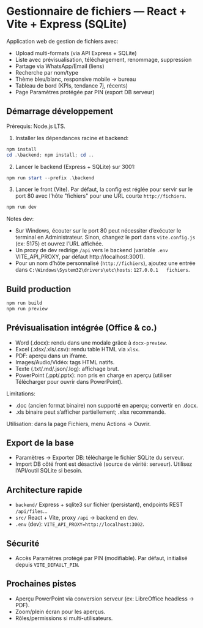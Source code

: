 # Gestionnaire de fichiers — React + Vite + Express (SQLite)

Application web de gestion de fichiers avec:

- Upload multi-formats (via API Express + SQLite)
- Liste avec prévisualisation, téléchargement, renommage, suppression
- Partage via WhatsApp/Email (liens)
- Recherche par nom/type
- Thème bleu/blanc, responsive mobile → bureau
- Tableau de bord (KPIs, tendance 7j, récents)
- Page Paramètres protégée par PIN (export DB serveur)

## Démarrage développement

Prérequis: Node.js LTS.

1) Installer les dépendances racine et backend:

```powershell
npm install
cd .\backend; npm install; cd ..
```

2) Lancer le backend (Express + SQLite) sur 3001:

```powershell
npm run start --prefix .\backend
```

3) Lancer le front (Vite). Par défaut, la config est réglée pour servir sur le port 80 avec l’hôte "fichiers" pour une URL courte `http://fichiers`.

```powershell
npm run dev
```

Notes dev:
- Sur Windows, écouter sur le port 80 peut nécessiter d’exécuter le terminal en Administrateur. Sinon, changez le port dans `vite.config.js` (ex: 5175) et ouvrez l’URL affichée.
- Un proxy de dev redirige `/api` vers le backend (variable `.env` VITE_API_PROXY, par défaut http://localhost:3001).
- Pour un nom d’hôte personnalisé (`http://fichiers`), ajoutez une entrée dans `C:\Windows\System32\drivers\etc\hosts`: `127.0.0.1   fichiers`.

## Build production

```powershell
npm run build
npm run preview
```

## Prévisualisation intégrée (Office & co.)

- Word (.docx): rendu dans une modale grâce à `docx-preview`.
- Excel (.xlsx/.xls/.csv): rendu table HTML via `xlsx`.
- PDF: aperçu dans un iframe.
- Images/Audio/Vidéo: tags HTML natifs.
- Texte (.txt/.md/.json/.log): affichage brut.
- PowerPoint (.ppt/.pptx): non pris en charge en aperçu (utiliser Télécharger pour ouvrir dans PowerPoint).

Limitations:
- .doc (ancien format binaire) non supporté en aperçu; convertir en .docx.
- .xls binaire peut s’afficher partiellement; .xlsx recommandé.

Utilisation: dans la page Fichiers, menu Actions → Ouvrir.

## Export de la base

- Paramètres → Exporter DB: télécharge le fichier SQLite du serveur.
- Import DB côté front est désactivé (source de vérité: serveur). Utilisez l’API/outil SQLite si besoin.

## Architecture rapide

- `backend/` Express + sqlite3 sur fichier (persistant), endpoints REST `/api/files`...
- `src/` React + Vite, proxy `/api` → backend en dev.
- `.env` (dev): `VITE_API_PROXY=http://localhost:3002`.

## Sécurité

- Accès Paramètres protégé par PIN (modifiable). Par défaut, initialisé depuis `VITE_DEFAULT_PIN`.

## Prochaines pistes

- Aperçu PowerPoint via conversion serveur (ex: LibreOffice headless → PDF).
- Zoom/plein écran pour les aperçus.
- Rôles/permissions si multi-utilisateurs.
